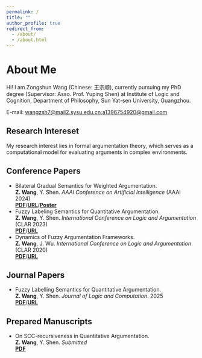 ```yaml
---
permalink: /
title: ""
author_profile: true
redirect_from: 
  - /about/
  - /about.html
---
```

# About Me

Hi! I am Zongshun Wang (Chinese: 王宗顺), currently pursuing my PhD degree (Supervisor: Asso. Prof. Yuping Shen) at Institute of Logic and Cognition, Department of Philosophy, Sun Yat-sen University, Guangzhou.

E-mail: wangzsh7@mail2.sysu.edu.cn;a1396754920@gmail.com

Research Intereset
---
My research interest lies in formal argumentation theory, which serves as a computational model for evaluating arguments in complex environments. 

## Conference Papers

- Bilateral Gradual Semantics for Weighted Argumentation. 
  <br>**Z. Wang**, Y. Shen. *AAAI Conference on Artificial Intelligence* (AAAI 2024)
  <br>[**PDF**](/files/Bilateral_Gradual_Semantics_for_Weighted_Argumentation.pdf)/[**URL**](https://doi.org/10.1609/aaai.v38i9.28945)/[**Poster**](/files/Poster_for_BGS.pdf)
- Fuzzy Labeling Semantics for Quantitative Argumentation. 
  <br>**Z. Wang**, Y. Shen. *International Conference on Logic and Argumentation* (CLAR 2023)
  <br>[**PDF**](/files/FLS-CLAR.pdf)/[**URL**](https://doi.org/10.1007/978-3-031-40875-5_12)
- Dynamics of Fuzzy Argumentation Frameworks. 
  <br>**Z. Wang**, J. Wu. *International Conference on Logic and Argumentation* (CLAR 2020)
  <br>[**PDF**](/files/DFAF-CLAR.pdf)/[**URL**](https://doi.org/10.1007/978-3-030-44638-3_18)

## Journal Papers
- Fuzzy Labelling Semantics for Quantitative Argumentation. 
  <br>**Z. Wang**, Y. Shen. *Journal of Logic and Computation*. 2025
  <br> [**PDF**](https://doi.org/10.1093/logcom/exaf009)/[**URL**](https://doi.org/10.1093/logcom/exaf009)

## Prepared Manuscripts
- On SCC-recursiveness in Quantitative Argumentation. 
  <br>**Z. Wang**, Y. Shen. *Submitted*
  <br>[**PDF**](https://arxiv.org/abs/2006.08880)

